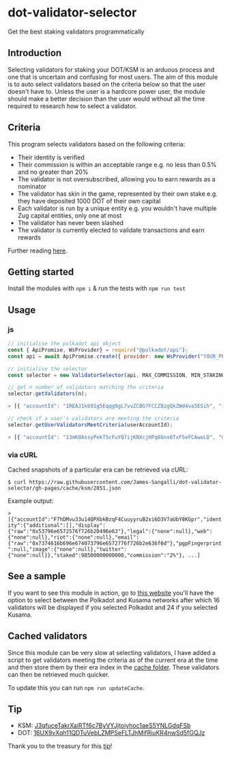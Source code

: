 # dot-validator-selector
Get the best staking validators programmatically 

## Introduction
Selecting validators for staking your DOT/KSM is an arduous process and one that is uncertain and confusing for most users. The aim of this module is to auto select validators based on the criteria below so that the user doesn't have to. Unless the user is a hardcore power user, the module should make a better decision than the user would without all the time required to research how to select a validator. 

## Criteria
This program selects validators based on the following criteria:
- Their identity is verified 
- Their commission is within an acceptable range e.g. no less than 0.5% and no greater than 20%
- The validator is not oversubscribed, allowing you to earn rewards as a nominator
- The validator has skin in the game, represented by their own stake e.g. they have deposited 1000 DOT of their own capital 
- Each validator is run by a unique entity e.g. you wouldn't have multiple Zug capital entities, only one at most
- The validator has never been slashed
- The validator is currently elected to validate transactions and earn rewards 

Further reading [here](https://wiki.polkadot.network/docs/learn-nominator#filter-out-validators-with-undesirable-traits).

## Getting started
Install the modules with `npm i` & run the tests with `npm run test`

## Usage 

### js
```js
// initialise the polkadot api object 
const { ApiPromise, WsProvider} = require("@polkadot/api");
const api = await ApiPromise.create({ provider: new WsProvider("YOUR_PROVIDER") });

// initialise the selector
const selector = new ValidatorSelector(api, MAX_COMMISSION, MIN_STAKING, ERA); // set ERA to 0 or undefined if you don't want to focus on a particular time

// get n number of validators matching the criteria
selector.getValidators(n);

> [{ "accountId": "1REAJ1k691g5Eqqg9gL7vvZCBG7FCCZ8zgQkZWd4va5ESih", "identity": { "additional": [], "display": { "raw": "0x506f6c6b61646f742e70726f202d205265616c676172" }, "legal": { "none": null }, "web": { "raw": "0x68747470733a2f2f706f6c6b61646f742e70726f" }, "riot": { "raw": "0x407265616c6761723a6d61747269782e6f7267" }, "email": { "raw": "0x68656c6c6f40706f6c6b61646f742e70726f" }, "pgpFingerprint": null, "image": { "none": null }, "twitter": { "raw": "0x4070726f706f6c6b61646f74" } }, "staked": 156300000000, "commission": "1%" }, ...]

// check if a user's validators are meeting the criteria
selector.getUserValidatorsMeetCriteria(userAccountId);

> [{ "accountId": "13mK8AssyPekT5cFuYQ7ijKNXcjHPq8Gnx6TxF5eFCAwoLQ", "match": false }, ...]
```
### via cURL
Cached snapshots of a particular era can be retrieved via cURL:
```shell
$ curl https://raw.githubusercontent.com/James-Sangalli/dot-validator-selector/gh-pages/cache/ksm/2851.json 
```
Example output: 

```> [{"accountId":"F7hDMvu33u14QPXbkBzqF4CuuyyruB2xi6D3V7aUbY8KGpr","identity":{"additional":[],"display":{"raw":"0x53796e6572576f726b20496e63"},"legal":{"none":null},"web":{"none":null},"riot":{"none":null},"email":{"raw":"0x7374616b696e674073796e6572776f726b2e636f6d"},"pgpFingerprint":null,"image":{"none":null},"twitter":{"none":null}},"staked":98500000000000,"commission":"2%"}, ...]```


## See a sample
If you want to see this module in action, go to [this website](https://james-sangalli.github.io/dot-validator-selector/) you'll have the option to select between the Polkadot and Kusama networks after which 16 validators will be displayed if you selected Polkadot and 24 if you selected Kusama.

## Cached validators
Since this module can be very slow at selecting validators, I have added a script to get validators meeting the criteria as of the current era at the time and then store them by their era index in the [cache folder](https://github.com/James-Sangalli/dot-validator-selector/tree/gh-pages/cache). These validators can then be retrieved much quicker. 

To update this you can run `npm run updateCache`.

## Tip
- KSM: [J3qfuceTakrXaiRTf6c7ByVYJjtoiyhoc1aeS5YNLGdqFSb](https://polkadot.subscan.io/account/J3qfuceTakrXaiRTf6c7ByVYJjtoiyhoc1aeS5YNLGdqFSb)
- DOT: [16UX9vXqh11QDTuVebLZMPSeFLTJhMifRiuKR4nwSd5fGQJz](https://kusama.subscan.io/account/16UX9vXqh11QDTuVebLZMPSeFLTJhMifRiuKR4nwSd5fGQJz)

Thank you to the treasury for this [tip](https://www.dotreasury.com/ksm/tips/0xf0394919f58a62df369583f23f8b3da6553df93628732fb4d8f8ea22e0582a2e)!
